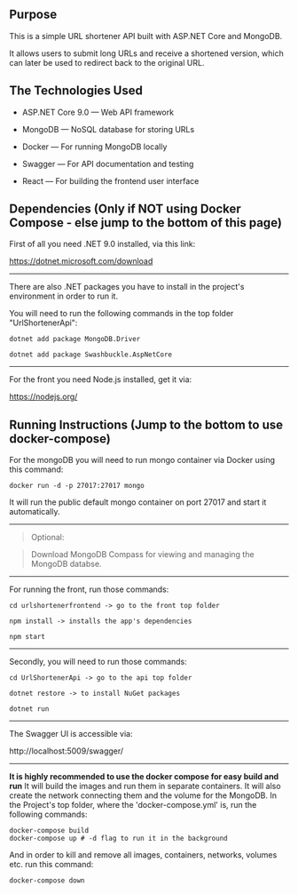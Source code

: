 
## Purpose

  

This is a simple URL shortener API built with ASP.NET Core and MongoDB.

It allows users to submit long URLs and receive a shortened version, which can later be used to redirect back to the original URL.

  
  

## The Technologies Used

  

- ASP.NET Core 9.0 — Web API framework

- MongoDB — NoSQL database for storing URLs

- Docker — For running MongoDB locally

- Swagger — For API documentation and testing

- React — For building the frontend user interface

  
  

## Dependencies (Only if NOT using Docker Compose - else jump to the bottom of this page)

  

First of all you need .NET 9.0 installed, via this link:

https://dotnet.microsoft.com/download

  ---

There are also .NET packages you have to install in the project's environment in order to run it.

You will need to run the following commands in the top folder "UrlShortenerApi":

  
```
dotnet add package MongoDB.Driver

dotnet add package Swashbuckle.AspNetCore
```
---  

For the front you need Node.js installed, get it via:

https://nodejs.org/

  
  
  

## Running Instructions (Jump to the bottom to use docker-compose)

  

For the mongoDB you will need to run mongo container via Docker using this command:

  
```
docker run -d -p 27017:27017 mongo
```
  

It will run the public default mongo container on port 27017 and start it automatically.

---

> Optional:

>Download MongoDB Compass for viewing and managing the MongoDB databse.

  ---

For running the front, run those commands:

  
```
cd urlshortenerfrontend -> go to the front top folder

npm install -> installs the app's dependencies

npm start
```
  
---

Secondly, you will need to run those commands:

```
cd UrlShortenerApi -> go to the api top folder

dotnet restore -> to install NuGet packages

dotnet run
```
  ---

The Swagger UI is accessible via:

http://localhost:5009/swagger/

---
**It is highly recommended to use the docker compose for easy build and run**
It will build the images and run them in separate containers. It will also create the network connecting them and the volume for the MongoDB.
In the Project's top folder, where the 'docker-compose.yml' is, run the following commands:
```
docker-compose build
docker-compose up # -d flag to run it in the background
```
And in order to kill and remove all images, containers, networks, volumes etc. run this command:
```
docker-compose down
```